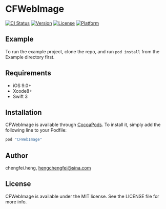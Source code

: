 # CFWebImage

[![CI Status](http://img.shields.io/travis/chengfei.heng/CFWebImage.svg?style=flat)](https://travis-ci.org/chengfei.heng/CFWebImage)
[![Version](https://img.shields.io/cocoapods/v/CFWebImage.svg?style=flat)](http://cocoapods.org/pods/CFWebImage)
[![License](https://img.shields.io/cocoapods/l/CFWebImage.svg?style=flat)](http://cocoapods.org/pods/CFWebImage)
[![Platform](https://img.shields.io/cocoapods/p/CFWebImage.svg?style=flat)](http://cocoapods.org/pods/CFWebImage)

## Example

To run the example project, clone the repo, and run `pod install` from the Example directory first.

## Requirements

- iOS 9.0+
- Xcode8+
- Swift 3

## Installation

CFWebImage is available through [CocoaPods](http://cocoapods.org). To install
it, simply add the following line to your Podfile:

```ruby
pod "CFWebImage"
```

## Author

chengfei.heng, hengchengfei@sina.com

## License

CFWebImage is available under the MIT license. See the LICENSE file for more info.
